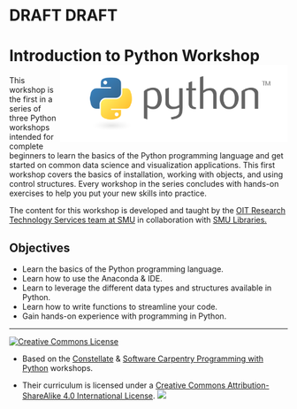
 #  **DRAFT**  **DRAFT** 

# Introduction to Python Workshop <img src="images/python_logo.png" align="right" height="139"/>

This workshop is the first in a series of three Python workshops intended for complete beginners to learn the basics of the Python programming language and get started on common data science and visualization applications. This first workshop covers the basics of installation, working with objects, and using control structures. Every workshop in the series concludes with hands-on exercises to help you put your new skills into practice.

The content for this workshop is developed and taught by the [OIT Research Technology Services team at SMU](https://www.smu.edu/OIT/research) in collaboration with [SMU Libraries.](https://www.smu.edu/libraries/scholarship)

## Objectives

-   Learn the basics of the Python programming language.
-   Learn how to use the Anaconda & IDE.
-   Learn to leverage the different data types and structures available in Python.
-   Learn how to write functions to streamline your code.
-   Gain hands-on experience with programming in Python.



-----


[![Creative Commons License](https://i.creativecommons.org/l/by-sa/4.0/88x31.png)](http://creativecommons.org/licenses/by-sa/4.0/)  

* Based on the [Constellate](https://labs.jstor.org/projects/text-mining/) & [Software Carpentry Programming with Python](https://swcarpentry.github.io/python-novice-inflammation/) workshops.
- Their curriculum is licensed under a [Creative Commons Attribution-ShareAlike 4.0 International License](http://creativecommons.org/licenses/by-sa/4.0/). 
[![](https://i.creativecommons.org/l/by-sa/4.0/88x31.png)](http://creativecommons.org/licenses/by-sa/4.0/)